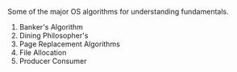 Some of the major OS algorithms for understanding fundamentals.
<ol>
  <li>Banker's Algorithm</li>
  <li>Dining Philosopher's</li>
  <li>Page Replacement Algorithms</li>
  <li>File Allocation</li>
  <li>Producer Consumer</li>
</ol>
  
